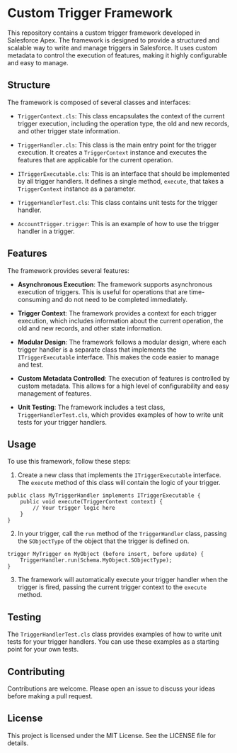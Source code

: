 # Custom Trigger Framework

This repository contains a custom trigger framework developed in Salesforce Apex. The framework is designed to provide a structured and scalable way to write and manage triggers in Salesforce. It uses custom metadata to control the execution of features, making it highly configurable and easy to manage.

## Structure

The framework is composed of several classes and interfaces:

- `TriggerContext.cls`: This class encapsulates the context of the current trigger execution, including the operation type, the old and new records, and other trigger state information.

- `TriggerHandler.cls`: This class is the main entry point for the trigger execution. It creates a `TriggerContext` instance and executes the features that are applicable for the current operation.

- `ITriggerExecutable.cls`: This is an interface that should be implemented by all trigger handlers. It defines a single method, `execute`, that takes a `TriggerContext` instance as a parameter.

- `TriggerHandlerTest.cls`: This class contains unit tests for the trigger handler.

- `AccountTrigger.trigger`: This is an example of how to use the trigger handler in a trigger.

## Features

The framework provides several features:

- **Asynchronous Execution**: The framework supports asynchronous execution of triggers. This is useful for operations that are time-consuming and do not need to be completed immediately.

- **Trigger Context**: The framework provides a context for each trigger execution, which includes information about the current operation, the old and new records, and other state information.

- **Modular Design**: The framework follows a modular design, where each trigger handler is a separate class that implements the `ITriggerExecutable` interface. This makes the code easier to manage and test.

- **Custom Metadata Controlled**: The execution of features is controlled by custom metadata. This allows for a high level of configurability and easy management of features.

- **Unit Testing**: The framework includes a test class, `TriggerHandlerTest.cls`, which provides examples of how to write unit tests for your trigger handlers.

## Usage

To use this framework, follow these steps:

1. Create a new class that implements the `ITriggerExecutable` interface. The `execute` method of this class will contain the logic of your trigger.

```apex
public class MyTriggerHandler implements ITriggerExecutable {
    public void execute(TriggerContext context) {
        // Your trigger logic here
    }
}
```

2. In your trigger, call the `run` method of the `TriggerHandler` class, passing the `SObjectType` of the object that the trigger is defined on.

```apex
trigger MyTrigger on MyObject (before insert, before update) {
    TriggerHandler.run(Schema.MyObject.SObjectType);
}
```

3. The framework will automatically execute your trigger handler when the trigger is fired, passing the current trigger context to the `execute` method.

## Testing

The `TriggerHandlerTest.cls` class provides examples of how to write unit tests for your trigger handlers. You can use these examples as a starting point for your own tests.

## Contributing

Contributions are welcome. Please open an issue to discuss your ideas before making a pull request.

## License

This project is licensed under the MIT License. See the LICENSE file for details.

